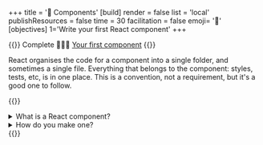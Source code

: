 +++
title = '🧩 Components'
[build]
    render = false
    list = 'local'
    publishResources = false
time = 30
facilitation = false
emoji= '🧩'
[objectives]
    1='Write your first React component'
+++

{{<note type="narrative" title="React Learn">}}
Complete 🧑🏾‍🎓 [Your first component](https://react.dev/learn/your-first-component)
{{</note>}}

React organises the code for a component into a single folder, and sometimes a single file. Everything that belongs to the component: styles, tests, etc, is in one place. This is a convention, not a requirement, but it's a good one to follow.

{{<note type="question" title="Check your understanding">}}

<details><summary>What is a React component?</summary>
Like any component, a React component is a self-contained piece of code that can be reused in different places.
</details>
<details><summary>How do you make one?</summary>
You write a JavaScript function that returns JSX.
</details>
{{</note>}}
